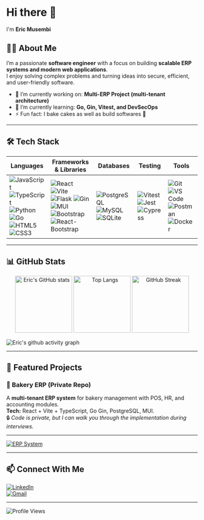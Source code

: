 # Hi there 👋  
I'm **Eric Musembi**  

## 👨‍💻 About Me  
I’m a passionate **software engineer** with a focus on building **scalable ERP systems and modern web applications**.  
I enjoy solving complex problems and turning ideas into secure, efficient, and user-friendly software.  

- 🔭 I’m currently working on: **Multi-ERP Project (multi-tenant architecture)**  
- 🌱 I’m currently learning: **Go, Gin, Vitest, and DevSecOps**  
-  ⚡ Fun fact: I bake cakes as well as build softwares 🍰   

---

## 🛠️ Tech Stack  

| Languages | Frameworks & Libraries | Databases | Testing | Tools |
|-----------|-------------------------|-----------|---------|-------|
| ![JavaScript](https://img.shields.io/badge/JavaScript-F7DF1E?logo=javascript&logoColor=black) ![TypeScript](https://img.shields.io/badge/TypeScript-3178C6?logo=typescript&logoColor=white) ![Python](https://img.shields.io/badge/Python-3776AB?logo=python&logoColor=white) ![Go](https://img.shields.io/badge/Go-00ADD8?logo=go&logoColor=white) ![HTML5](https://img.shields.io/badge/HTML5-E34F26?logo=html5&logoColor=white) ![CSS3](https://img.shields.io/badge/CSS3-1572B6?logo=css3&logoColor=white) | ![React](https://img.shields.io/badge/React-61DAFB?logo=react&logoColor=black) ![Vite](https://img.shields.io/badge/Vite-646CFF?logo=vite&logoColor=white) ![Flask](https://img.shields.io/badge/Flask-000000?logo=flask&logoColor=white) ![Gin](https://img.shields.io/badge/Gin-008080) ![MUI](https://img.shields.io/badge/MUI-0081CB?logo=mui&logoColor=white) ![Bootstrap](https://img.shields.io/badge/Bootstrap-7952B3?logo=bootstrap&logoColor=white) ![React-Bootstrap](https://img.shields.io/badge/React_Bootstrap-61DAFB?logo=react&logoColor=white) | ![PostgreSQL](https://img.shields.io/badge/PostgreSQL-336791?logo=postgresql&logoColor=white) ![MySQL](https://img.shields.io/badge/MySQL-4479A1?logo=mysql&logoColor=white) ![SQLite](https://img.shields.io/badge/SQLite-07405E?logo=sqlite&logoColor=white) | ![Vitest](https://img.shields.io/badge/Vitest-6E9F18?logo=vitest&logoColor=white) ![Jest](https://img.shields.io/badge/Jest-C21325?logo=jest&logoColor=white) ![Cypress](https://img.shields.io/badge/Cypress-17202C?logo=cypress&logoColor=white) | ![Git](https://img.shields.io/badge/Git-F05032?logo=git&logoColor=white) ![VS Code](https://img.shields.io/badge/VS_Code-007ACC?logo=visualstudiocode&logoColor=white) ![Postman](https://img.shields.io/badge/Postman-FF6C37?logo=postman&logoColor=white) ![Docker](https://img.shields.io/badge/Docker-2496ED?logo=docker&logoColor=white) |
---

## 📊 GitHub Stats  

<p align="center">
  <img src="https://github-readme-stats.vercel.app/api?username=Eric-2023&show_icons=true&theme=radical" alt="Eric's GitHub stats" height="150"/>
  <img src="https://github-readme-stats.vercel.app/api/top-langs/?username=Eric-2023&layout=compact&theme=radical" alt="Top Langs" height="150"/>
  <img src="https://streak-stats.demolab.com?user=Eric-2023&theme=radical&hide_border=true" alt="GitHub Streak" height="150"/>
</p>

![Eric's github activity graph](https://github-readme-activity-graph.vercel.app/graph?username=Eric-2023&theme=radical)

---

## 🚀 Featured Projects  

### 🥖 Bakery ERP (Private Repo)  
A **multi-tenant ERP system** for bakery management with POS, HR, and accounting modules.  
**Tech:** React + Vite + TypeScript, Go Gin, PostgreSQL, MUI.  
🔒 *Code is private, but I can walk you through the implementation during interviews.*  

---
[![ERP System](https://github-readme-stats.vercel.app/api/pin/?username=Eric-2023&repo=Multi-ERP&theme=radical)](https://github.com/Eric-2023/Multi-ERP)  

---

## 📫 Connect With Me  

[![LinkedIn](https://img.shields.io/badge/LinkedIn-0A66C2?style=for-the-badge&logo=linkedin&logoColor=white)](https://linkedin.com/in/ericmusembi)  
[![Gmail](https://img.shields.io/badge/Email-D14836?style=for-the-badge&logo=gmail&logoColor=white)](mailto:ericmusembi2012@gmail.com)  

---

![Profile Views](https://komarev.com/ghpvc/?username=Eric-2023&label=Profile%20views&color=blue&style=flat)


